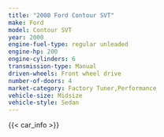 ```yaml
---
title: "2000 Ford Contour SVT"
make: Ford
model: Contour SVT
year: 2000
engine-fuel-type: regular unleaded
engine-hp: 200
engine-cylinders: 6
transmission-type: Manual
driven-wheels: Front wheel drive
number-of-doors: 4
market-category: Factory Tuner,Performance
vehicle-size: Midsize
vehicle-style: Sedan
---
```


{{< car_info >}}

